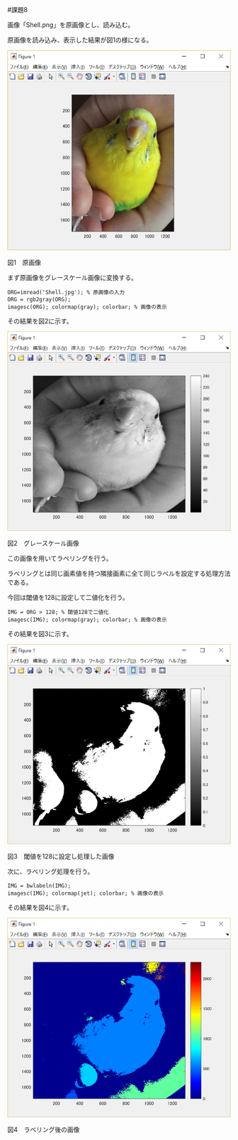 #課題8


画像「Shell.png」を原画像とし、読み込む。

原画像を読み込み、表示した結果が図1の様になる。

<img src="./課題1/kadai1_1.png">

図1　原画像

まず原画像をグレースケール画像に変換する。

	ORG=imread('Shell.jpg'); % 原画像の入力
	ORG = rgb2gray(ORG);
	imagesc(ORG); colormap(gray); colorbar; % 画像の表示

その結果を図2に示す。

<img src="./課題8/kadai8_1.png">

図2　グレースケール画像

この画像を用いてラベリングを行う。

ラベリングとは同じ画素値を持つ隣接画素に全て同じラベルを設定する処理方法である。

今回は閾値を128に設定して二値化を行う。

	IMG = ORG > 128; % 閾値128で二値化
	imagesc(IMG); colormap(gray); colorbar; % 画像の表示

その結果を図3に示す。

<img src="./課題8/kadai8_2.png">

図3　閾値を128に設定し処理した画像

次に、ラベリング処理を行う。

	IMG = bwlabeln(IMG);
	imagesc(IMG); colormap(jet); colorbar; % 画像の表示

その結果を図4に示す。

<img src="./課題8/kadai8_3.png">

図4　ラベリング後の画像
